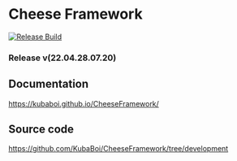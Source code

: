 # Cheese Framework

[![Release Build](https://github.com/KubaBoi/CheeseFramework/actions/workflows/realeaseDate.yml/badge.svg?branch=main)](https://github.com/KubaBoi/CheeseFramework/actions/workflows/realeaseDate.yml)

### Release v(22.04.28.07.20)

## Documentation

https://kubaboi.github.io/CheeseFramework/

## Source code

https://github.com/KubaBoi/CheeseFramework/tree/development